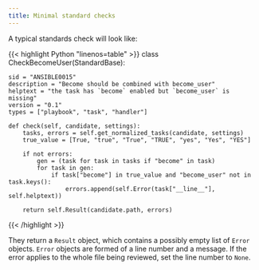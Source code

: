 ```yaml
---
title: Minimal standard checks
---
```


A typical standards check will look like:

<!-- prettier-ignore-start -->
<!-- spellchecker-disable -->
{{< highlight Python "linenos=table" >}}
class CheckBecomeUser(StandardBase):

    sid = "ANSIBLE0015"
    description = "Become should be combined with become_user"
    helptext = "the task has `become` enabled but `become_user` is missing"
    version = "0.1"
    types = ["playbook", "task", "handler"]

    def check(self, candidate, settings):
        tasks, errors = self.get_normalized_tasks(candidate, settings)
        true_value = [True, "true", "True", "TRUE", "yes", "Yes", "YES"]

        if not errors:
            gen = (task for task in tasks if "become" in task)
            for task in gen:
                if task["become"] in true_value and "become_user" not in task.keys():
                    errors.append(self.Error(task["__line__"], self.helptext))

        return self.Result(candidate.path, errors)
{{< /highlight >}}
<!-- spellchecker-enable -->
<!-- prettier-ignore-end -->

They return a `Result` object, which contains a possibly empty list of `Error` objects. `Error` objects are formed of a line number and a message. If the error applies to the whole file being reviewed, set the line number to `None`.
